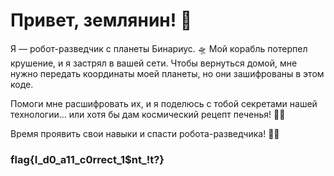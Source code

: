 # Привет, землянин! 👋

Я — робот-разведчик с планеты Бинариус. 🛸 Мой корабль потерпел крушение, и я застрял в вашей сети. Чтобы вернуться домой, мне нужно передать координаты моей планеты, но они зашифрованы в этом коде.  

Помоги мне расшифровать их, и я поделюсь с тобой секретами нашей технологии... или хотя бы дам космический рецепт печенья! 🍪✨  

Время проявить свои навыки и спасти робота-разведчика! 💪🚀  

### flag{I_d0_a11_c0rrect_1$nt_!t?}